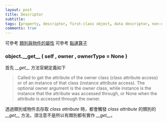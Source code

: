 ```yaml
---
layout: post
title: Descriptor
subtitle: 
tags: [property, descriptor, first-class object, data descriptor, non-data descriptor]
comments: true
---
```


可參考 <a href="../2022-11-23-class-instance-attribute/">類別與物件的屬性</a>
可參考 <a href="../2024-01-18-dot-operator/">點運算子</a>

### object.\_\_get__ ( self , owner , ownerType = None )

首先 <i>\_\_get__</i> 方法官網定義如下

> Called to get the attribute of the owner class (class attribute access) or of an instance of that class (instance attribute access). The optional owner argument is the owner class, while instance is the instance that the attribute was accessed through, or None when the attribute is accessed through the owner.

透過類別或物件去存取 <i>class attribute</i> 時，都會觸發 <i>class attribute</i> 的類別的 <i>\_\_get__</i> 方法，須注意不是所以有類別都有實作 <i>\_\_get__</i>。

